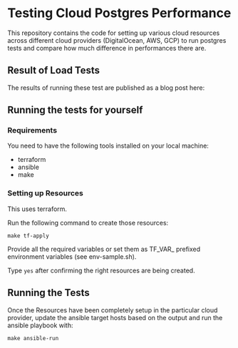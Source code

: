 # Testing Cloud Postgres Performance

This repository contains the code for setting up various cloud resources across
different cloud providers (DigitalOcean, AWS, GCP) to run postgres tests
and compare how much difference in performances there are.

## Result of Load Tests

The results of running these test are published as a blog post here: <TBD>


## Running the tests for yourself

### Requirements

You need to have the following tools installed on your local machine:

- terraform
- ansible
- make


### Setting up Resources

This uses terraform.

Run the following command to create those resources:

```
make tf-apply
```

Provide all the required variables or set them as TF_VAR_ prefixed environment variables (see env-sample.sh).

Type `yes` after confirming the right resources are being created.

## Running the Tests

Once the Resources have been completely setup in the particular cloud provider,
update the ansible target hosts based on the output and run the
ansible playbook with:

```
make ansible-run
```